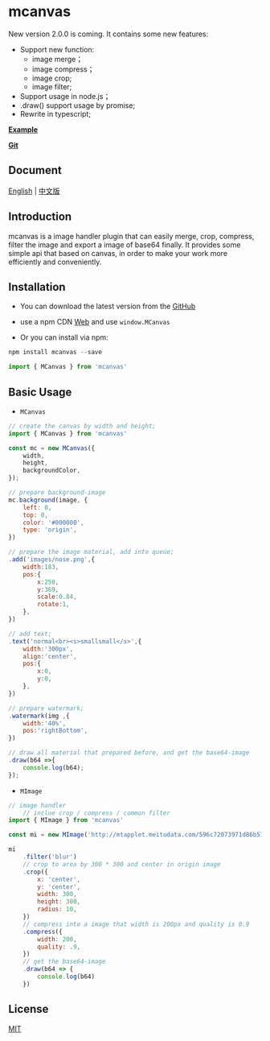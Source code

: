 # mcanvas

New version 2.0.0 is coming. It contains some new features:

- Support new function:
    - image merge；
    - image compress；
    - image crop;
    - image filter;
- Support usage in node.js；
- .draw() support usage by promise;
- Rewrite in typescript;

 **[Example](http://guoxiaodong.net/)**

 **[Git](https://github.com/xd-tayde/mcanvas)**

## Document

[English](https://github.com/xd-tayde/mcanvas/blob/master/README_EN.md) | [中文版](https://github.com/xd-tayde/mcanvas/blob/master/README_ZH.md)

## Introduction

mcanvas is a image handler plugin that can easily merge, crop, compress, filter the image and export a image of base64 finally. It provides some simple api that based on canvas, in order to make your work more efficiently and conveniently.

## Installation

- You can download the latest version from the [GitHub](https://github.com/xd-tayde/mcanvas/blob/master/dist)
- use a npm CDN [Web](https://unpkg.com/mcanvas/dist/mcanvas.web.js) and use `window.MCanvas`

- Or you can install via npm:

```js
npm install mcanvas --save

import { MCanvas } from 'mcanvas'
```

## Basic Usage

- `MCanvas`

```js
// create the canvas by width and height;
import { MCanvas } from 'mcanvas'

const mc = new MCanvas({
	width,
	height,
	backgroundColor,
});

// prepare background-image
mc.background(image, {
    left: 0,
    top: 0,
    color: '#000000',
    type: 'origin',
})

// prepare the image material, add into queue;
.add('images/nose.png',{
    width:183,
    pos:{
        x:250,
        y:369,
        scale:0.84,
        rotate:1,
    },
})

// add text;
.text('normal<br><s>smallsmall</s>',{
    width:'300px',
    align:'center',
    pos:{
        x:0,
        y:0,
    },
})

// prepare watermark;
.watermark(img ,{
    width:'40%',
    pos:'rightBottom',
})

// draw all material that prepared before, and get the base64-image
.draw(b64 =>{
    console.log(b64);
});
```
- `MImage`

```js
// image handler
    // inclue crop / compress / common filter
import { MImage } from 'mcanvas'

const mi = new MImage('http://mtapplet.meitudata.com/596c72073971d86b5128.jpg')

mi
    .filter('blur')
    // crop to area by 300 * 300 and center in origin image
	.crop({
	    x: 'center',
	    y: 'center',
	    width: 300,
	    height: 300,
	    radius: 10,
    })
    // compress into a image that width is 200px and quality is 0.9
	.compress({
        width: 200,
        quality: .9,
    })
    // get the base64-image
    .draw(b64 => {
        console.log(b64)
    })
```

## License

[MIT](https://opensource.org/licenses/MIT)
